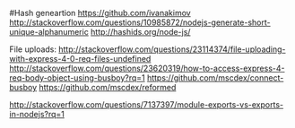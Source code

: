 #Hash geneartion
https://github.com/ivanakimov
http://stackoverflow.com/questions/10985872/nodejs-generate-short-unique-alphanumeric
http://hashids.org/node-js/

File uploads:
http://stackoverflow.com/questions/23114374/file-uploading-with-express-4-0-req-files-undefined
http://stackoverflow.com/questions/23620319/how-to-access-express-4-req-body-object-using-busboy?rq=1
https://github.com/mscdex/connect-busboy
https://github.com/mscdex/reformed



http://stackoverflow.com/questions/7137397/module-exports-vs-exports-in-nodejs?rq=1
